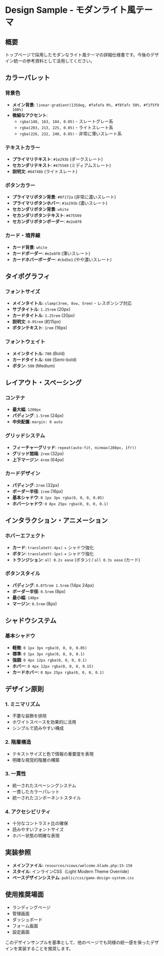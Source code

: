 # Design Sample - モダンライト風テーマ

## 概要
トップページで採用したモダンなライト風テーマの詳細仕様書です。今後のデザイン統一の参考資料として活用してください。

## カラーパレット

### 背景色
- **メイン背景**: `linear-gradient(135deg, #fafafa 0%, #f8fafc 50%, #f1f5f9 100%)`
- **微細なアクセント**: 
  - `rgba(148, 163, 184, 0.05)` - スレートグレー系
  - `rgba(203, 213, 225, 0.05)` - ライトスレート系
  - `rgba(226, 232, 240, 0.05)` - 非常に薄いスレート系

### テキストカラー
- **プライマリテキスト**: `#1e293b` (ダークスレート)
- **セカンダリテキスト**: `#475569` (ミディアムスレート) 
- **説明文**: `#64748b` (ライトスレート)

### ボタンカラー
- **プライマリボタン背景**: `#0f172a` (非常に濃いスレート)
- **プライマリボタンホバー**: `#1e293b` (濃いスレート)
- **セカンダリボタン背景**: `white`
- **セカンダリボタンテキスト**: `#475569`
- **セカンダリボタンボーダー**: `#e2e8f0`

### カード・境界線
- **カード背景**: `white`
- **カードボーダー**: `#e2e8f0` (薄いスレート)
- **カードホバーボーダー**: `#cbd5e1` (やや濃いスレート)

## タイポグラフィ

### フォントサイズ
- **メインタイトル**: `clamp(3rem, 8vw, 5rem)` - レスポンシブ対応
- **サブタイトル**: `1.25rem` (20px)
- **カードタイトル**: `1.25rem` (20px)
- **説明文**: `0.95rem` (約15px)
- **ボタンテキスト**: `1rem` (16px)

### フォントウェイト
- **メインタイトル**: `700` (Bold)
- **カードタイトル**: `600` (Semi-bold)
- **ボタン**: `500` (Medium)

## レイアウト・スペーシング

### コンテナ
- **最大幅**: `1200px`
- **パディング**: `1.5rem` (24px)
- **中央配置**: `margin: 0 auto`

### グリッドシステム
- **フィーチャーグリッド**: `repeat(auto-fit, minmax(280px, 1fr))`
- **グリッド間隔**: `2rem` (32px)
- **上下マージン**: `4rem` (64px)

### カードデザイン
- **パディング**: `2rem` (32px)
- **ボーダー半径**: `1rem` (16px)
- **基本シャドウ**: `0 1px 3px rgba(0, 0, 0, 0.05)`
- **ホバーシャドウ**: `0 8px 25px rgba(0, 0, 0, 0.1)`

## インタラクション・アニメーション

### ホバーエフェクト
- **カード**: `translateY(-4px)` + シャドウ強化
- **ボタン**: `translateY(-1px)` + シャドウ強化
- **トランジション**: `all 0.2s ease` (ボタン) / `all 0.3s ease` (カード)

### ボタンスタイル
- **パディング**: `0.875rem 1.5rem` (14px 24px)
- **ボーダー半径**: `0.5rem` (8px)
- **最小幅**: `140px`
- **マージン**: `0.5rem` (8px)

## シャドウシステム

### 基本シャドウ
- **軽微**: `0 1px 3px rgba(0, 0, 0, 0.05)`
- **標準**: `0 1px 3px rgba(0, 0, 0, 0.1)`
- **強調**: `0 4px 12px rgba(0, 0, 0, 0.1)`
- **ホバー**: `0 4px 12px rgba(0, 0, 0, 0.15)`
- **カードホバー**: `0 8px 25px rgba(0, 0, 0, 0.1)`

## デザイン原則

### 1. ミニマリズム
- 不要な装飾を排除
- ホワイトスペースを効果的に活用
- シンプルで読みやすい構成

### 2. 階層構造
- テキストサイズと色で情報の重要度を表現
- 明確な視覚的階層の構築

### 3. 一貫性
- 統一されたスペーシングシステム
- 一貫したカラーパレット
- 統一されたコンポーネントスタイル

### 4. アクセシビリティ
- 十分なコントラスト比の確保
- 読みやすいフォントサイズ
- ホバー状態の明確な表現

## 実装参照
- **メインファイル**: `resources/views/welcome.blade.php:15-158`
- **スタイル**: インラインCSS（Light Modern Theme Override）
- **ベースデザインシステム**: `public/css/game-design-system.css`

## 使用推奨場面
- ランディングページ
- 管理画面
- ダッシュボード
- フォーム画面
- 設定画面

このデザインサンプルを基準として、他のページでも同様の統一感を保ったデザインを実装することを推奨します。